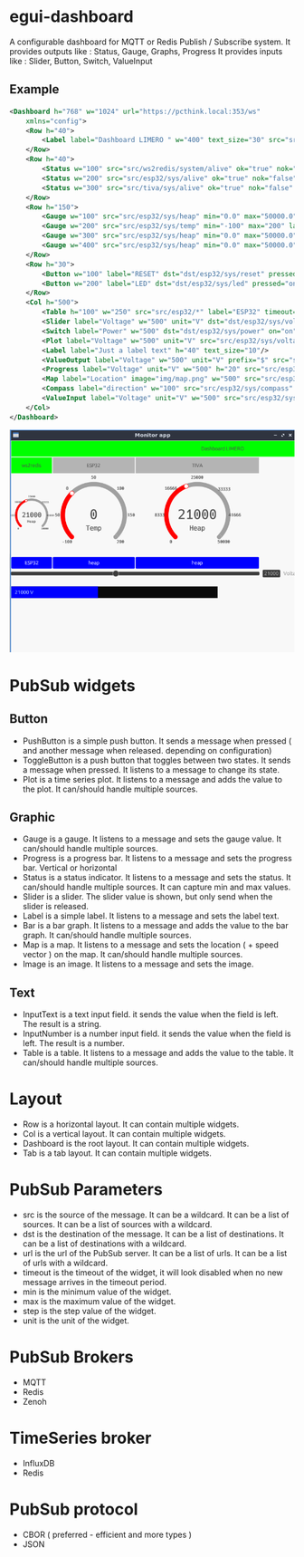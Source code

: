 # egui-dashboard
A configurable dashboard for MQTT or Redis Publish / Subscribe system.
It provides outputs like : Status, Gauge, Graphs, Progress
It provides inputs like : Slider, Button, Switch, ValueInput
## Example
```xml
<Dashboard h="768" w="1024" url="https://pcthink.local:353/ws"
    xmlns="config">
    <Row h="40">
        <Label label="Dashboard LIMERO " w="400" text_size="30" src="src/ws2redis/system/alive"/>
    </Row>
    <Row h="40">
        <Status w="100" src="src/ws2redis/system/alive" ok="true" nok="false" label="ws2redis" />
        <Status w="200" src="src/esp32/sys/alive" ok="true" nok="false" label="ESP8266" />
        <Status w="300" src="src/tiva/sys/alive" ok="true" nok="false" label="TIVA" />
    </Row>
    <Row h="150">
        <Gauge w="100" src="src/esp32/sys/heap" min="0.0" max="50000.0" label="Heap" unit="Bytes" />
        <Gauge w="200" src="src/esp32/sys/temp" min="-100" max="200" label="Temp" unit="C" />
        <Gauge w="300" src="src/esp32/sys/heap" min="0.0" max="50000.0" label="Heap" />
        <Gauge w="400" src="src/esp32/sys/heap" min="0.0" max="50000.0" label="Heap" />
    </Row>
    <Row h="30">
        <Button w="100" label="RESET" dst="dst/esp32/sys/reset" pressed="true" released="false" />
        <Button w="200" label="LED" dst="dst/esp32/sys/led" pressed="on" released="off" />
    </Row>
    <Col h="500">
        <Table h="100" w="250" src="src/esp32/*" label="ESP32" timeout="1000" />
        <Slider label="Voltage" w="500" unit="V" dst="dst/esp32/sys/voltage" min="0.0" max="5.0" step="0.1" />
        <Switch label="Power" w="500" dst="dst/esp32/sys/power" on="on" off="off" />
        <Plot label="Voltage" w="500" unit="V" src="src/esp32/sys/voltage" min="0.0" max="5.0" msec="10000" />
        <Label label="Just a label text" h="40" text_size="10"/>
        <ValueOutput label="Voltage" w="500" unit="V" prefix="$" src="src/esp32/sys/voltage" />
        <Progress label="Voltage" unit="V" w="500" h="20" src="src/esp32/sys/voltage" min="0.0" max="5.0" />
        <Map label="Location" image="img/map.png" w="500" src="src/esp32/sys/location" />
        <Compass label="direction" w="100" src="src/esp32/sys/compass" />
        <ValueInput label="Voltage" unit="V" w="500" src="src/esp32/sys/voltage" />
    </Col>
</Dashboard>
```
![prototype](./doc/prototype.png) 

# PubSub widgets
## Button 
- PushButton is a simple push button. It sends a message when pressed ( and another message when released. depending on configuration)
- ToggleButton is a push button that toggles between two states. It sends a message when pressed. It listens to a message to change its state.
- Plot is a time series plot. It listens to a message and adds the value to the plot. It can/should handle multiple sources.
## Graphic
- Gauge is a gauge. It listens to a message and sets the gauge value. It can/should handle multiple sources.
- Progress is a progress bar. It listens to a message and sets the progress bar. Vertical or horizontal
- Status is a status indicator. It listens to a message and sets the status. It can/should handle multiple sources. It can capture min and max values.
- Slider is a slider. The slider value is shown, but only send when the slider is released. 
- Label is a simple label. It listens to a message and sets the label text. 
- Bar is a bar graph. It listens to a message and adds the value to the bar graph. It can/should handle multiple sources.
- Map is a map. It listens to a message and sets the location ( + speed vector ) on the map. It can/should handle multiple sources.
- Image is an image. It listens to a message and sets the image.
## Text
- InputText is a text input field. it sends the value when the field is left. The result is a string.
- InputNumber is a number input field. it sends the value when the field is left. The result is a number.
- Table is a table. It listens to a message and adds the value to the table. It can/should handle multiple sources.
# Layout
- Row is a horizontal layout. It can contain multiple widgets.
- Col is a vertical layout. It can contain multiple widgets.
- Dashboard is the root layout. It can contain multiple widgets.
- Tab is a tab layout. It can contain multiple widgets.

# PubSub Parameters
- src is the source of the message. It can be a wildcard. It can be a list of sources. It can be a list of sources with a wildcard.
- dst is the destination of the message. It can be a list of destinations. It can be a list of destinations with a wildcard.
- url is the url of the PubSub server. It can be a list of urls. It can be a list of urls with a wildcard.
- timeout is the timeout of the widget, it will look disabled when no new message arrives in the timeout period.
- min is the minimum value of the widget. 
- max is the maximum value of the widget.
- step is the step value of the widget.
- unit is the unit of the widget.
# PubSub Brokers
- MQTT 
- Redis 
- Zenoh 
# TimeSeries broker
- InfluxDB
- Redis
# PubSub protocol
- CBOR ( preferred - efficient and more types )
- JSON 






